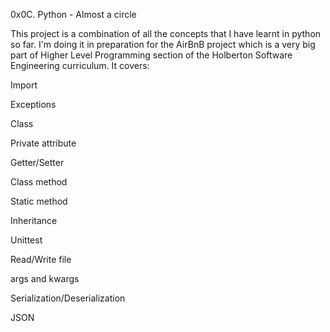 0x0C. Python - Almost a circle

This project is a combination of all the concepts that I have learnt in python so far. I'm doing it in preparation for the AirBnB project which is a very big part of Higher Level Programming section of the Holberton Software Engineering curriculum. It covers:



Import

Exceptions

Class

Private attribute

Getter/Setter

Class method

Static method

Inheritance

Unittest

Read/Write file

args and kwargs

Serialization/Deserialization

JSON
